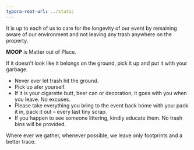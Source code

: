 ```yaml
---
typora-root-url: ../static
---
```


It is up to each of us to care for the longevity of our event by remaining aware of our environment and not leaving any trash anywhere on the property.	 

**MOOP** is Matter out of Place.

If it doesn't look like it belongs on the ground, pick it up and put it with your garbage.

- Never ever let trash hit the ground. 
- Pick up afer yourself.
- If it is your cigarette butt, beer can or decoration, it goes with you when you leave. No excuses.
- Please take everything you bring to the event back home with you: pack it in, pack it out – every last tiny scrap.
- If you happen to see someone littering, kindly educate them.  No trash bins will be provided.



Where ever we gather, whenever possible, we leave only footprints and a better trace. 

